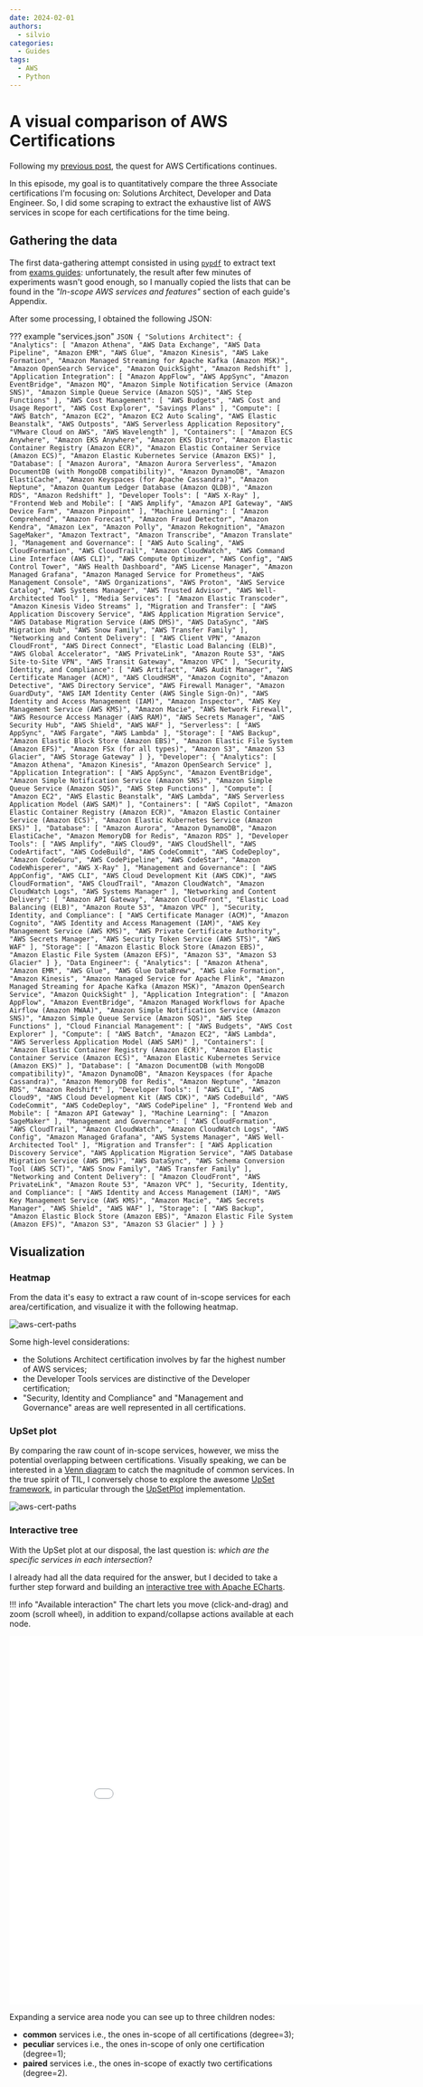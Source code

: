 ```yaml
---
date: 2024-02-01
authors:
  - silvio
categories:
  - Guides
tags:
  - AWS
  - Python
---
```


# A visual comparison of AWS Certifications

Following my [previous post](/data-scientist-hub/2024/01/29/aws-certification-skill-tree/), the quest for AWS Certifications continues.

In this episode, my goal is to quantitatively compare the three Associate certifications I'm focusing on: Solutions Architect, Developer and Data Engineer. So, I did some scraping to extract the exhaustive list of AWS services in scope for each certifications for the time being.

<!-- more -->

## Gathering the data

The first data-gathering attempt consisted in using [`pypdf`](https://github.com/py-pdf/pypdf) to extract text from [exams guides](https://d1.awsstatic.com/training-and-certification/docs-sa-assoc/AWS-Certified-Solutions-Architect-Associate_Exam-Guide.pdf): unfortunately, the result after few minutes of experiments wasn't good enough, so I manually copied the lists that can be found in the _"In-scope AWS services and features"_ section of each guide's Appendix.

After some processing, I obtained the following JSON:

??? example "services.json"
    ```JSON
    {
        "Solutions Architect": {
            "Analytics": [
                "Amazon Athena",
                "AWS Data Exchange",
                "AWS Data Pipeline",
                "Amazon EMR",
                "AWS Glue",
                "Amazon Kinesis",
                "AWS Lake Formation",
                "Amazon Managed Streaming for Apache Kafka (Amazon MSK)",
                "Amazon OpenSearch Service",
                "Amazon QuickSight",
                "Amazon Redshift"
            ],
            "Application Integration": [
                "Amazon AppFlow",
                "AWS AppSync",
                "Amazon EventBridge",
                "Amazon MQ",
                "Amazon Simple Notification Service (Amazon SNS)",
                "Amazon Simple Queue Service (Amazon SQS)",
                "AWS Step Functions"
            ],
            "AWS Cost Management": [
                "AWS Budgets",
                "AWS Cost and Usage Report",
                "AWS Cost Explorer",
                "Savings Plans"
            ],
            "Compute": [
                "AWS Batch",
                "Amazon EC2",
                "Amazon EC2 Auto Scaling",
                "AWS Elastic Beanstalk",
                "AWS Outposts",
                "AWS Serverless Application Repository",
                "VMware Cloud on AWS",
                "AWS Wavelength"
            ],
            "Containers": [
                "Amazon ECS Anywhere",
                "Amazon EKS Anywhere",
                "Amazon EKS Distro",
                "Amazon Elastic Container Registry (Amazon ECR)",
                "Amazon Elastic Container Service (Amazon ECS)",
                "Amazon Elastic Kubernetes Service (Amazon EKS)"
            ],
            "Database": [
                "Amazon Aurora",
                "Amazon Aurora Serverless",
                "Amazon DocumentDB (with MongoDB compatibility)",
                "Amazon DynamoDB",
                "Amazon ElastiCache",
                "Amazon Keyspaces (for Apache Cassandra)",
                "Amazon Neptune",
                "Amazon Quantum Ledger Database (Amazon QLDB)",
                "Amazon RDS",
                "Amazon Redshift"
            ],
            "Developer Tools": [
                "AWS X-Ray"
            ],
            "Frontend Web and Mobile": [
                "AWS Amplify",
                "Amazon API Gateway",
                "AWS Device Farm",
                "Amazon Pinpoint"
            ],
            "Machine Learning": [
                "Amazon Comprehend",
                "Amazon Forecast",
                "Amazon Fraud Detector",
                "Amazon Kendra",
                "Amazon Lex",
                "Amazon Polly",
                "Amazon Rekognition",
                "Amazon SageMaker",
                "Amazon Textract",
                "Amazon Transcribe",
                "Amazon Translate"
            ],
            "Management and Governance": [
                "AWS Auto Scaling",
                "AWS CloudFormation",
                "AWS CloudTrail",
                "Amazon CloudWatch",
                "AWS Command Line Interface (AWS CLI)",
                "AWS Compute Optimizer",
                "AWS Config",
                "AWS Control Tower",
                "AWS Health Dashboard",
                "AWS License Manager",
                "Amazon Managed Grafana",
                "Amazon Managed Service for Prometheus",
                "AWS Management Console",
                "AWS Organizations",
                "AWS Proton",
                "AWS Service Catalog",
                "AWS Systems Manager",
                "AWS Trusted Advisor",
                "AWS Well-Architected Tool"
            ],
            "Media Services": [
                "Amazon Elastic Transcoder",
                "Amazon Kinesis Video Streams"
            ],
            "Migration and Transfer": [
                "AWS Application Discovery Service",
                "AWS Application Migration Service",
                "AWS Database Migration Service (AWS DMS)",
                "AWS DataSync",
                "AWS Migration Hub",
                "AWS Snow Family",
                "AWS Transfer Family"
            ],
            "Networking and Content Delivery": [
                "AWS Client VPN",
                "Amazon CloudFront",
                "AWS Direct Connect",
                "Elastic Load Balancing (ELB)",
                "AWS Global Accelerator",
                "AWS PrivateLink",
                "Amazon Route 53",
                "AWS Site-to-Site VPN",
                "AWS Transit Gateway",
                "Amazon VPC"
            ],
            "Security, Identity, and Compliance": [
                "AWS Artifact",
                "AWS Audit Manager",
                "AWS Certificate Manager (ACM)",
                "AWS CloudHSM",
                "Amazon Cognito",
                "Amazon Detective",
                "AWS Directory Service",
                "AWS Firewall Manager",
                "Amazon GuardDuty",
                "AWS IAM Identity Center (AWS Single Sign-On)",
                "AWS Identity and Access Management (IAM)",
                "Amazon Inspector",
                "AWS Key Management Service (AWS KMS)",
                "Amazon Macie",
                "AWS Network Firewall",
                "AWS Resource Access Manager (AWS RAM)",
                "AWS Secrets Manager",
                "AWS Security Hub",
                "AWS Shield",
                "AWS WAF"
            ],
            "Serverless": [
                "AWS AppSync",
                "AWS Fargate",
                "AWS Lambda"
            ],
            "Storage": [
                "AWS Backup",
                "Amazon Elastic Block Store (Amazon EBS)",
                "Amazon Elastic File System (Amazon EFS)",
                "Amazon FSx (for all types)",
                "Amazon S3",
                "Amazon S3 Glacier",
                "AWS Storage Gateway"
            ]
        },
        "Developer": {
            "Analytics": [
                "Amazon Athena",
                "Amazon Kinesis",
                "Amazon OpenSearch Service"
            ],
            "Application Integration": [
                "AWS AppSync",
                "Amazon EventBridge",
                "Amazon Simple Notification Service (Amazon SNS)",
                "Amazon Simple Queue Service (Amazon SQS)",
                "AWS Step Functions"
            ],
            "Compute": [
                "Amazon EC2",
                "AWS Elastic Beanstalk",
                "AWS Lambda",
                "AWS Serverless Application Model (AWS SAM)"
            ],
            "Containers": [
                "AWS Copilot",
                "Amazon Elastic Container Registry (Amazon ECR)",
                "Amazon Elastic Container Service (Amazon ECS)",
                "Amazon Elastic Kubernetes Service (Amazon EKS)"
            ],
            "Database": [
                "Amazon Aurora",
                "Amazon DynamoDB",
                "Amazon ElastiCache",
                "Amazon MemoryDB for Redis",
                "Amazon RDS"
            ],
            "Developer Tools": [
                "AWS Amplify",
                "AWS Cloud9",
                "AWS CloudShell",
                "AWS CodeArtifact",
                "AWS CodeBuild",
                "AWS CodeCommit",
                "AWS CodeDeploy",
                "Amazon CodeGuru",
                "AWS CodePipeline",
                "AWS CodeStar",
                "Amazon CodeWhisperer",
                "AWS X-Ray"
            ],
            "Management and Governance": [
                "AWS AppConfig",
                "AWS CLI",
                "AWS Cloud Development Kit (AWS CDK)",
                "AWS CloudFormation",
                "AWS CloudTrail",
                "Amazon CloudWatch",
                "Amazon CloudWatch Logs",
                "AWS Systems Manager"
            ],
            "Networking and Content Delivery": [
                "Amazon API Gateway",
                "Amazon CloudFront",
                "Elastic Load Balancing (ELB)",
                "Amazon Route 53",
                "Amazon VPC"
            ],
            "Security, Identity, and Compliance": [
                "AWS Certificate Manager (ACM)",
                "Amazon Cognito",
                "AWS Identity and Access Management (IAM)",
                "AWS Key Management Service (AWS KMS)",
                "AWS Private Certificate Authority",
                "AWS Secrets Manager",
                "AWS Security Token Service (AWS STS)",
                "AWS WAF"
            ],
            "Storage": [
                "Amazon Elastic Block Store (Amazon EBS)",
                "Amazon Elastic File System (Amazon EFS)",
                "Amazon S3",
                "Amazon S3 Glacier"
            ]
        },
        "Data Engineer": {
            "Analytics": [
                "Amazon Athena",
                "Amazon EMR",
                "AWS Glue",
                "AWS Glue DataBrew",
                "AWS Lake Formation",
                "Amazon Kinesis",
                "Amazon Managed Service for Apache Flink",
                "Amazon Managed Streaming for Apache Kafka (Amazon MSK)",
                "Amazon OpenSearch Service",
                "Amazon QuickSight"
            ],
            "Application Integration": [
                "Amazon AppFlow",
                "Amazon EventBridge",
                "Amazon Managed Workflows for Apache Airflow (Amazon MWAA)",
                "Amazon Simple Notification Service (Amazon SNS)",
                "Amazon Simple Queue Service (Amazon SQS)",
                "AWS Step Functions"
            ],
            "Cloud Financial Management": [
                "AWS Budgets",
                "AWS Cost Explorer"
            ],
            "Compute": [
                "AWS Batch",
                "Amazon EC2",
                "AWS Lambda",
                "AWS Serverless Application Model (AWS SAM)"
            ],
            "Containers": [
                "Amazon Elastic Container Registry (Amazon ECR)",
                "Amazon Elastic Container Service (Amazon ECS)",
                "Amazon Elastic Kubernetes Service (Amazon EKS)"
            ],
            "Database": [
                "Amazon DocumentDB (with MongoDB compatibility)",
                "Amazon DynamoDB",
                "Amazon Keyspaces (for Apache Cassandra)",
                "Amazon MemoryDB for Redis",
                "Amazon Neptune",
                "Amazon RDS",
                "Amazon Redshift"
            ],
            "Developer Tools": [
                "AWS CLI",
                "AWS Cloud9",
                "AWS Cloud Development Kit (AWS CDK)",
                "AWS CodeBuild",
                "AWS CodeCommit",
                "AWS CodeDeploy",
                "AWS CodePipeline"
            ],
            "Frontend Web and Mobile": [
                "Amazon API Gateway"
            ],
            "Machine Learning": [
                "Amazon SageMaker"
            ],
            "Management and Governance": [
                "AWS CloudFormation",
                "AWS CloudTrail",
                "Amazon CloudWatch",
                "Amazon CloudWatch Logs",
                "AWS Config",
                "Amazon Managed Grafana",
                "AWS Systems Manager",
                "AWS Well-Architected Tool"
            ],
            "Migration and Transfer": [
                "AWS Application Discovery Service",
                "AWS Application Migration Service",
                "AWS Database Migration Service (AWS DMS)",
                "AWS DataSync",
                "AWS Schema Conversion Tool (AWS SCT)",
                "AWS Snow Family",
                "AWS Transfer Family"
            ],
            "Networking and Content Delivery": [
                "Amazon CloudFront",
                "AWS PrivateLink",
                "Amazon Route 53",
                "Amazon VPC"
            ],
            "Security, Identity, and Compliance": [
                "AWS Identity and Access Management (IAM)",
                "AWS Key Management Service (AWS KMS)",
                "Amazon Macie",
                "AWS Secrets Manager",
                "AWS Shield",
                "AWS WAF"
            ],
            "Storage": [
                "AWS Backup",
                "Amazon Elastic Block Store (Amazon EBS)",
                "Amazon Elastic File System (Amazon EFS)",
                "Amazon S3",
                "Amazon S3 Glacier"
            ]
        }
    }
    ```

## Visualization

### Heatmap

From the data it's easy to extract a raw count of in-scope services for each area/certification, and visualize it with the following heatmap.

![aws-cert-paths](../assets/heatmap.png)

Some high-level considerations:

- the Solutions Architect certification involves by far the highest number of AWS services;
- the Developer Tools services are distinctive of the Developer certification;
- "Security, Identity and Compliance" and "Management and Governance" areas are well represented in all certifications.

### UpSet plot

By comparing the raw count of in-scope services, however, we miss the potential overlapping between certifications. Visually speaking, we can be interested in a [Venn diagram](https://en.wikipedia.org/wiki/Venn_diagram) to catch the magnitude of common services. In the true spirit of TIL, I conversely chose to explore the awesome [UpSet framework](https://upset.app/), in particular through the [UpSetPlot](https://github.com/jnothman/UpSetPlot) implementation.

![aws-cert-paths](../assets/upset.png)

### Interactive tree

With the UpSet plot at our disposal, the last question is: _which are the specific services in each intersection_?

I already had all the data required for the answer, but I decided to take a further step forward and building an [interactive tree with Apache ECharts](https://echarts.apache.org/examples/en/index.html#chart-type-tree).

!!! info "Available interaction"
    The chart lets you move (click-and-drag) and zoom (scroll wheel), in addition to expand/collapse actions available at each node.

<iframe width="900"
        height="650"
        scrolling="no"
        frameborder="0"
        src="../../../../assets/tree-polyline.html">
</iframe>

Expanding a service area node you can see up to three children nodes:

- **common** services i.e., the ones in-scope of all certifications (degree=3);
- **peculiar** services i.e., the ones in-scope of only one certification (degree=1);
- **paired** services i.e., the ones in-scope of exactly two certifications (degree=2).
